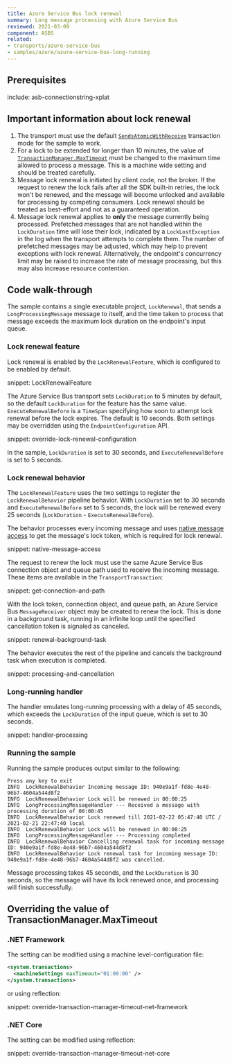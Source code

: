 ```yaml
---
title: Azure Service Bus lock renewal
summary: Long message processing with Azure Service Bus
reviewed: 2021-03-09
component: ASBS
related:
- transports/azure-service-bus
- samples/azure/azure-service-bus-long-running
---
```



## Prerequisites

include: asb-connectionstring-xplat

<!-- include documentation from https://docs.particular.net/transports/azure-service-bus/legacy/message-lock-renewal -->

## Important information about lock renewal

1. The transport must use the default [`SendsAtomicWithReceive`](/transports/transactions.md#transactions-transport-transaction-sends-atomic-with-receive) transaction mode for the sample to work.
1. For a lock to be extended for longer than 10 minutes, the value of [`TransactionManager.MaxTimeout`](https://docs.microsoft.com/en-us/dotnet/api/system.transactions.transactionmanager.maximumtimeout) must be changed to the maximum time allowed to process a message. This is a machine wide setting and should be treated carefully.
1. Message lock renewal is initiated by client code, not the broker. If the request to renew the lock fails after all the SDK built-in retries, the lock won't be renewed, and the message will become unlocked and available for processing by competing consumers. Lock renewal should be treated as best-effort and not as a guaranteed operation.
1. Message lock renewal applies to **only** the message currently being processed. Prefetched messages that are not handled within the `LockDuration` time will lose their lock, indicated by a `LockLostException` in the log when the transport attempts to complete them. The number of prefetched messages may be adjusted, which may help to prevent exceptions with lock renewal. Alternatively, the endpoint's concurrency limit may be raised to increase the rate of message processing, but this may also increase resource contention.

## Code walk-through

The sample contains a single executable project, `LockRenewal`, that sends a `LongProcessingMessage` message to itself, and the time taken to process that message exceeds the maximum lock duration on the endpoint's input queue.

### Lock renewal feature

Lock renewal is enabled by the `LockRenewalFeature`, which is configured to be enabled by default.

snippet: LockRenewalFeature

The Azure Service Bus transport sets `LockDuration` to 5 minutes by default, so the default `LockDuration` for the feature has the same value. `ExecuteRenewalBefore` is a `TimeSpan` specifying how soon to attempt lock renewal before the lock expires. The default is 10 seconds. Both settings may be overridden using the `EndpointConfiguration` API.

snippet: override-lock-renewal-configuration

In the sample, `LockDuration` is set to 30 seconds, and `ExecuteRenewalBefore` is set to 5 seconds.

### Lock renewal behavior

The `LockRenewalFeature` uses the two settings to register the `LockRenewalBehavior` pipeline behavior. With `LockDuration` set to 30 seconds and `ExecuteRenewalBefore` set to 5 seconds, the lock will be renewed every 25 seconds (`LockDuration` - `ExecuteRenewalBefore`).

The behavior processes every incoming message and uses [native message access](/transports/azure-service-bus/native-message-access.md) to get the message's lock token, which is required for lock renewal.

snippet: native-message-access

The request to renew the lock must use the same Azure Service Bus connection object and queue path used to receive the incoming message. These items are available in the `TransportTransaction`:

snippet: get-connection-and-path

With the lock token, connection object, and queue path, an Azure Service Bus `MessageReceiver` object may be created to renew the lock. This is done in a background task, running in an infinite loop until the specified cancellation token is signaled as canceled.

snippet: renewal-background-task

The behavior executes the rest of the pipeline and cancels the background task when execution is completed.

snippet: processing-and-cancellation

### Long-running handler

The handler emulates long-running processing with a delay of 45 seconds, which exceeds the `LockDuration` of the input queue, which is set to 30 seconds.

snippet: handler-processing

### Running the sample

Running the sample produces output similar to the following:

```text
Press any key to exit
INFO  LockRenewalBehavior Incoming message ID: 940e9a1f-fd8e-4e48-96b7-4604a544d8f2
INFO  LockRenewalBehavior Lock will be renewed in 00:00:25
INFO  LongProcessingMessageHandler --- Received a message with processing duration of 00:00:45
INFO  LockRenewalBehavior Lock renewed till 2021-02-22 05:47:40 UTC / 2021-02-21 22:47:40 local
INFO  LockRenewalBehavior Lock will be renewed in 00:00:25
INFO  LongProcessingMessageHandler --- Processing completed
INFO  LockRenewalBehavior Cancelling renewal task for incoming message ID: 940e9a1f-fd8e-4e48-96b7-4604a544d8f2
INFO  LockRenewalBehavior Lock renewal task for incoming message ID: 940e9a1f-fd8e-4e48-96b7-4604a544d8f2 was cancelled.
```

Message processing takes 45 seconds, and the `LockDuration` is 30 seconds, so the message will have its lock renewed once, and processing will finish successfully.

## Overriding the value of TransactionManager.MaxTimeout

### .NET Framework

The setting can be modified using a machine level-configuration file:

```xml
<system.transactions>
  <machineSettings maxTimeout="01:00:00" />
</system.transactions>
```

or using reflection:

snippet: override-transaction-manager-timeout-net-framework

### .NET Core

The setting can be modified using reflection:

snippet: override-transaction-manager-timeout-net-core
